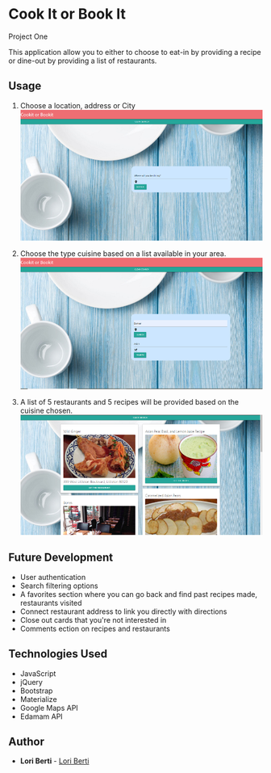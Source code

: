 # Cook It or Book It
Project One

This application allow you to either to choose to eat-in by providing a recipe or dine-out by providing a list of restaurants.   

## Usage

1.  Choose a location, address or City
![Select Location](https://github.com/lberti92/CookIt_or_BookIt/blob/master/assets/images/location.png)


2.  Choose the type cuisine based on a list available in your area.
![Select Cuisine](https://github.com/lberti92/CookIt_or_BookIt/blob/master/assets/images/cuisine.png)


3.  A list of 5 restaurants and 5 recipes will be provided based on the cuisine chosen.
![Selection Cards](https://github.com/lberti92/CookIt_or_BookIt/blob/master/assets/images/display.png)


## Future Development
- User authentication
- Search filtering options
- A favorites section where you can go back and find past recipes made, restaurants visited
- Connect restaurant address to link you directly with directions
- Close out cards that you're not interested in
- Comments ection on recipes and restaurants

## Technologies Used

- JavaScript
- jQuery
- Bootstrap
- Materialize
- Google Maps API
- Edamam API

## Author

* **Lori Berti** - [Lori Berti](https://github.com/lberti92)
